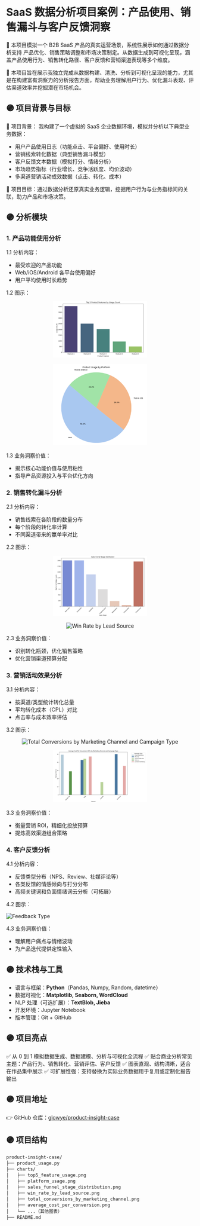 #  SaaS 数据分析项目案例：产品使用、销售漏斗与客户反馈洞察

🎯 本项目模拟一个 B2B SaaS 产品的真实运营场景，系统性展示如何通过数据分析支持 产品优化、销售策略调整和市场决策制定。从数据生成到可视化呈现，涵盖产品使用行为、销售转化路径、客户反馈和营销渠道表现等多个维度。

🎯 本项目旨在展示我独立完成从数据构建、清洗、分析到可视化呈现的能力，尤其是在构建富有洞察力的分析报告方面，帮助业务理解用户行为、优化漏斗表现、评估渠道效率并挖掘潜在市场机会。

## 🟣 项目背景与目标

🎯 项目背景：
我构建了一个虚拟的 SaaS 企业数据环境，模拟并分析以下典型业务数据：

- 用户产品使用日志（功能点击、平台偏好、使用时长）
- 营销线索转化数据（典型销售漏斗模型）
- 客户反馈文本数据（模拟打分、情绪分析）
- 市场趋势指标（行业增长、竞争活跃度、均价波动）
- 多渠道营销活动成效数据（点击、转化、成本）

🎯 项目目标：通过数据分析还原真实业务逻辑，挖掘用户行为与业务指标间的关联，助力产品和市场决策。

## 🟣 分析模块

### 1. 产品功能使用分析

1.1 分析内容：

- 最受欢迎的产品功能
- Web/iOS/Android 各平台使用偏好
- 用户平均使用时长趋势

1.2 图示：

<p align="center">
  <img src="charts/feature_usage.png" alt="Top 5 Product Features" width="50%">
</p>

<p align="center">
  <img src="charts/platform_usage.png" alt="Product Usage by Platform" width="50%">
</p>
1.3 业务洞察价值：

- 揭示核心功能价值与使用粘性
- 指导产品资源投入与平台优化方向

### 2. 销售转化漏斗分析

2.1 分析内容：

- 销售线索在各阶段的数量分布
- 每个阶段的转化率计算
- 不同渠道带来的赢单率对比

2.2 图示：

<p align="center">
  <img src="charts/sales_funnel_stage_distribution.png" alt="Sales Funnel Stage Distribution" width="50%">
</p>

<p align="center">
  <img src="harts/win_rate_by_lead_source.png" alt="Win Rate by Lead Source" width="50%">
</p>

2.3 业务洞察价值：

- 识别转化瓶颈，优化销售策略
- 优化营销渠道预算分配

### 3. 营销活动效果分析

3.1 分析内容：

- 按渠道/类型统计转化总量
- 平均转化成本（CPL）对比
- 点击率与成本效率评估

3.2 图示：

<p align="center">
  <img src="charts/total_conversions_by_marketing.png" alt="Total Conversions by Marketing Channel and Campaign Type" width="50%">
</p>

<p align="center">
  <img src="charts/average_cost_per_conversion.png" alt="Average Cost Per Conversion by Marketing Channel and Campaign Type" width="50%">
</p>


3.3 业务洞察价值：
- 衡量营销 ROI，精细化投放预算
- 提炼高效渠道组合策略

### 4. 客户反馈分析

4.1 分析内容：

- 反馈类型分布（NPS、Review、社媒评论等）
- 各类反馈的情感倾向与打分分布
- 高频关键词和负面情绪词云分析（可拓展）

4.2 图示：

![Feedback Type](charts/feedback_type_distribution.png)

4.3 业务洞察价值：

- 理解用户痛点与情绪波动
- 为产品迭代提供定性输入

## 🟣 技术栈与工具

- 语言与框架：**Python**（Pandas, Numpy, Random, datetime）
- 数据可视化：**Matplotlib, Seaborn, WordCloud**
- NLP 处理（可选扩展）：**TextBlob, Jieba**
- 开发环境：Jupyter Notebook
- 版本管理：Git + GitHub

## 🟣 项目亮点

✅ 从 0 到 1 模拟数据生成、数据建模、分析与可视化全流程
✅ 贴合商业分析常见主题：产品行为、销售转化、营销评估、客户反馈
✅ 图表直观、结构清晰，适合在作品集中展示
✅ 可扩展性强：支持替换为实际业务数据用于复用或定制化报告输出

## 🟣 项目地址

👉 GitHub 仓库：[glowye/product-insight-case](https://github.com/glowye/product-insight-case)

## 🟣 项目结构

```
product-insight-case/
├── product_usage.py                  
├── charts/                           
│   ├── top5_feature_usage.png
│   ├── platform_usage.png
│   ├── sales_funnel_stage_distribution.png
│   ├── win_rate_by_lead_source.png
│   ├── total_conversions_by_marketing_channel.png
│   ├── average_cost_per_conversion.png
│   └── ...（其他图表）
├── README.md                         
```



